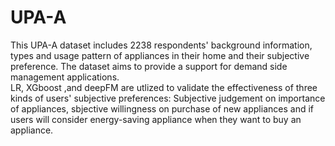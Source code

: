 # UPA-A
This UPA-A dataset includes 2238 respondents' background information, types and usage pattern of appliances in their home and their subjective preference. The dataset aims to provide a support for demand side management applications.  
LR, XGboost ,and deepFM are utlized to validate the effectiveness of three kinds of users' subjective preferences: Subjective judgement on importance of appliances, sbjective willingness on purchase of new appliances and if users will consider energy-saving appliance when they want to buy an appliance.
